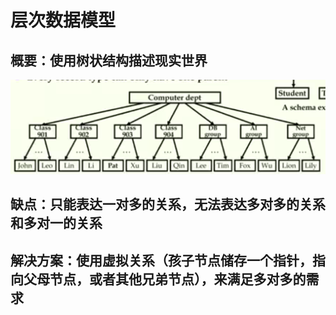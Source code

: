 # 层次数据模型

## 概要：使用树状结构描述现实世界

![树状数据结构](./image/层次数据模型.png "树状数据结构")

## 缺点：只能表达一对多的关系，无法表达多对多的关系和多对一的关系

## 解决方案：使用虚拟关系（孩子节点储存一个指针，指向父母节点，或者其他兄弟节点），来满足多对多的需求


